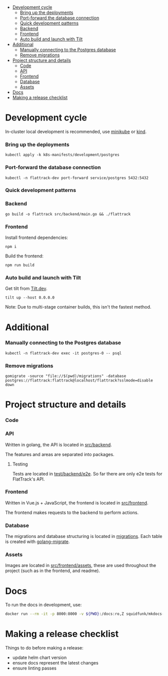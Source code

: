 - [Development cycle](#sec-1)
    - [Bring up the deployments](#sec-1-0-1)
    - [Port-forward the database connection](#sec-1-0-2)
    - [Quick development patterns](#sec-1-0-3)
    - [Backend](#sec-1-0-4)
    - [Frontend](#sec-1-0-5)
    - [Auto build and launch with Tilt](#sec-1-0-6)
- [Additional](#sec-2)
    - [Manually connecting to the Postgres database](#sec-2-0-1)
    - [Remove migrations](#sec-2-0-2)
- [Project structure and details](#sec-3)
    - [Code](#sec-3-0-1)
    - [API](#sec-3-0-2)
    - [Frontend](#sec-3-0-3)
    - [Database](#sec-3-0-4)
    - [Assets](#sec-3-0-5)
- [Docs](#sec-4)
- [Making a release checklist](#sec-5)


# Development cycle<a id="sec-1"></a>

In-cluster local development is recommended, use [minikube](https://minikube.sigs.k8s.io) or [kind](https://kind.sigs.k8s.io/).

### Bring up the deployments<a id="sec-1-0-1"></a>

```shell
kubectl apply -k k8s-manifests/development/postgres
```

### Port-forward the database connection<a id="sec-1-0-2"></a>

```shell
kubectl -n flattrack-dev port-forward service/postgres 5432:5432
```

### Quick development patterns<a id="sec-1-0-3"></a>

### Backend<a id="sec-1-0-4"></a>

```shell
go build -o flattrack src/backend/main.go && ./flattrack
```

### Frontend<a id="sec-1-0-5"></a>

Install frontend dependencies:

```shell
npm i
```

Build the frontend:

```shell
npm run build
```

### Auto build and launch with Tilt<a id="sec-1-0-6"></a>

Get tilt from [Tilt.dev](https://tilt.dev).

```shell
tilt up --host 0.0.0.0
```

Note: Due to multi-stage container builds, this isn't the fastest method.

# Additional<a id="sec-2"></a>

### Manually connecting to the Postgres database<a id="sec-2-0-1"></a>

```shell
kubectl -n flattrack-dev exec -it postgres-0 -- psql
```

### Remove migrations<a id="sec-2-0-2"></a>

```shell
gomigrate -source "file://$(pwd)/migrations" -database postgres://flattrack:flattrack@localhost/flattrack?sslmode=disable down
```

# Project structure and details<a id="sec-3"></a>

### Code<a id="sec-3-0-1"></a>

### API<a id="sec-3-0-2"></a>

Written in golang, the API is located in [src/backend](https://gitlab.com/flattrack/flattrack/-/tree/master/test/backend).

The features and areas are separated into packages.

1.  Testing

    Tests are located in [test/backend/e2e](https://gitlab.com/flattrack/flattrack/-/tree/master/test/backend/e2e). So far there are only e2e tests for FlatTrack's API.

### Frontend<a id="sec-3-0-3"></a>

Written in Vue.js + JavaScript, the frontend is located in [src/frontend](https://gitlab.com/flattrack/flattrack/-/tree/master/test/frontend).

The frontend makes requests to the backend to perform actions.

### Database<a id="sec-3-0-4"></a>

The migrations and database structuring is located in [migrations](https://gitlab.com/flattrack/flattrack/-/tree/master/migrations). Each table is created with [golang-migrate](https://github.com/golang-migrate/migrate).

### Assets<a id="sec-3-0-5"></a>

Images are located in [src/frontend/assets](https://gitlab.com/flattrack/flattrack/-/tree/master/src/frontend/assets), these are used throughout the project (such as in the frontend, and readme).

# Docs<a id="sec-4"></a>

To run the docs in development, use:

```sh
docker run --rm -it -p 8000:8000 -v ${PWD}:/docs:ro,Z squidfunk/mkdocs-material
```

# Making a release checklist<a id="sec-5"></a>

Things to do before making a release:

-   update helm chart version
-   ensure docs represent the latest changes
-   ensure linting passes
